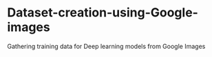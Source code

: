 # Dataset-creation-using-Google-images
Gathering training data for Deep learning models from Google Images
